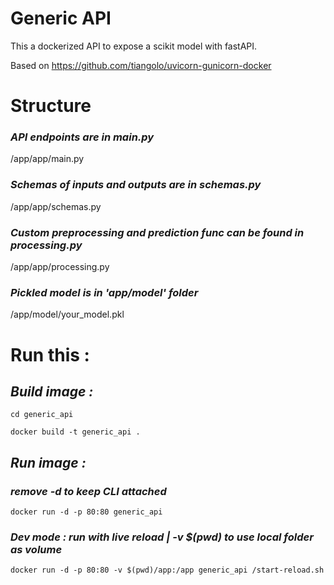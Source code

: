 # Generic API

This a dockerized API to expose a scikit model with fastAPI.

Based on https://github.com/tiangolo/uvicorn-gunicorn-docker

# Structure 

### *API endpoints are in main.py*

/app/app/main.py 

### *Schemas of inputs and outputs are in schemas.py*

/app/app/schemas.py

### *Custom preprocessing and prediction func can be found in processing.py*

/app/app/processing.py

### *Pickled model is in 'app/model' folder*

/app/model/your_model.pkl

# Run this :

## *Build image :*

`cd generic_api`

`docker build -t generic_api .`

## *Run image :*

### *remove -d to keep CLI attached*

`docker run -d -p 80:80 generic_api`

### *Dev mode : run with live reload | -v $(pwd) to use local folder as volume*

`docker run -d -p 80:80 -v $(pwd)/app:/app generic_api /start-reload.sh`

